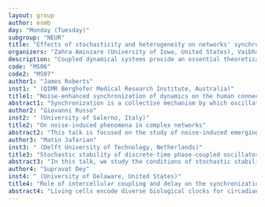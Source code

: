 ```yaml
---
layout: group
author: esmb
day: "Monday (Tuesday)"
subgroup: "NEUR"
title: "Effects of stochasticity and heterogeneity on networks' synchronization properties"
organizers: "Zahra Aminzare (University of Iowa, United States), Vaibhav Srivastava (Michigan State University, United States)"
description: "Coupled dynamical systems provide an essential theoretical framework for modeling various natural or physical networks and analyzing their collective behavior, such as synchronization. These simple models often miss environmental fluctuations as well as internal and external disturbances which are ubiquitous in such networks. Therefore, a stochastic and heterogeneous dynamics approach provides a significant compromise to keep modeling complexity tractable and still capture important phenomena. The mini-symposium brings together mathematicians and experimentalists working on synchronization problems in neuronal networks, bio-molecular networks, and social networks."
code: "MS06"
code2: "MS07"
author1: "James Roberts"
inst1: " (QIMR Berghofer Medical Research Institute, Australia)"
title1: "Noise-enhanced synchronization of dynamics on the human connectome"
abstract1: "Synchronization is a collective mechanism by which oscillatory networks achieve their functions. However, it is not well understood how potentially disruptive external inputs like stochastic perturbations affect synchronization. This is particularly so for real-world systems with relatively complex network topologies and dynamical properties, such as the human brain. Here, we aim to address this problem using a large-scale model of the human brain network (i.e., the human connectome). Using the Kuramoto model, we show that when nodes in the network are coupled at some critical strength, a counterintuitive phenomenon emerges where the addition of noise increases the synchronization of global and local dynamics, with structural hub nodes benefiting the most. We link this stochastic synchronization effect to the intrinsic hierarchy of neural timescales of the brain and the heterogeneous complex topology of the connectome. We find that the human connectome supports the formation of frustrated clusters, which, in the presence of moderate levels of noise, reconfigure via phase shifts and frequency shifts to increase the overall synchronization. Overall, the work provides theoretical insights into the emergence and mechanisms of stochastic synchronization, highlighting its putative contribution in achieving network integration underpinning brain function."
author2: "Giovanni Russo"
inst2: " (University of Salerno, Italy)"
title2: "On noise-induced phenomena in complex networks"
abstract2: "This talk is focused on the study of noise-induced emerging behaviors in complex networks. We will explore how the interplay between the dynamics at the nodes, the network topology and noise diffusion processes play a key role in determining stability of certain manifolds in the network state-space. After introducing the mathematical framework, we present a perhaps counter-intuitive result for network synchronization. Indeed we show how certain noise diffusion processes (also termed as relative-state- dependent noise) force stability of the synchronization/consensus manifold that, without noise, would be unstable. Applications of the results to biochemical systems are also discussed."
author3: "Matin Jafarian"
inst3: " (Delft University of Technology, Netherlands)"
title3: "Stochastic stability of discrete-time phase-coupled oscillators"
abstract3: "In this talk, we study the conditions of stochastic stability for a class of discrete-time phase-coupled oscillators. We introduce the notion of stochastic phase-cohesiveness using the concept of Harris recurrency of Markov chains. We study the stochastic phase-cohesiveness of oscillators in a network with an underlying connected topology subject to both multiplicative and additive stochastic uncertainties. We derive sufficient conditions for achieving the phase-cohesiveness considering stochastic uncertainties realized according to probability distributions with both positive and negative mean values. We further discuss the phase-cohesiveness of oscillators in a random network as a special case of the aforementioned problem."
author4: "Supravat Dey"
inst4: " (University of Delaware, United States)"
title4: "Role of intercellular coupling and delay on the synchronization of biomolecular clocks"
abstract4: "Living cells encode diverse biological clocks for circadian timekeeping and formation of rhythmic structures during embryonic development. These biomolecular clocks are subject to unavoidable fluctuations due to the inherent stochasticity of biochemical reactions. How do these clocks synchronize across cells through intercellular coupling mechanisms? To address this question, we leverage the classical motif for genetic clocks, the Goodwin oscillator, where a gene product inhibits its own synthesis via time-delayed negative feedback. More specifically, we study an interconnected system of two identical Goodwin oscillators (each operating in a single cell), where state information is conveyed between cells via a signaling pathway whose dynamics is modeled as a first-order system. Our results show intercellular coupling strength and intercellular time delay play a vital role in the synchronization of the coupled oscillators."
---
```

